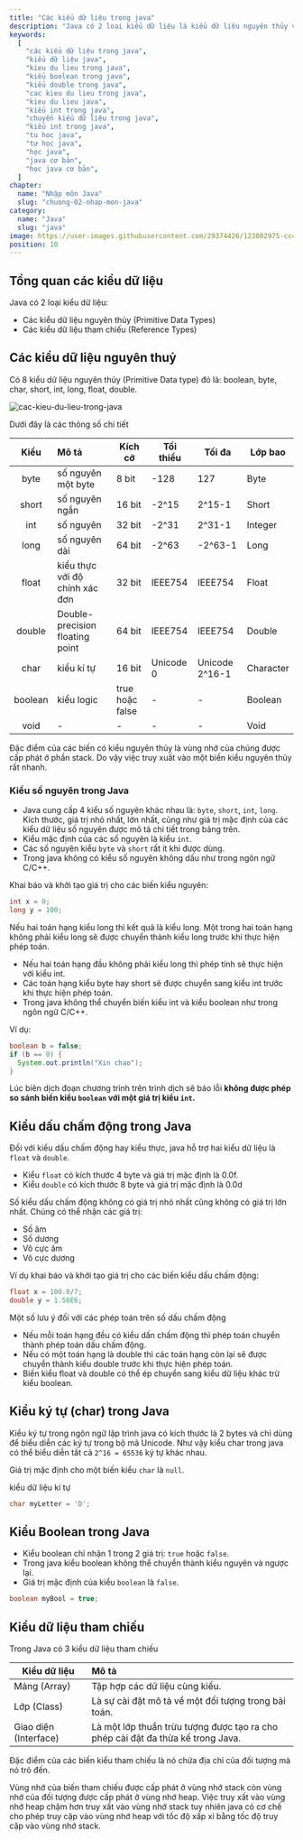 ```yaml
---
title: "Các kiểu dữ liệu trong java"
description: "Java có 2 loại kiểu dữ liệu là kiểu dữ liệu nguyên thủy và kiểu dữ liệu tham chiếu, trong đó có 8 kiểu dữ liệu nguyên thủy (Primitive Data type) đó là: boolean, byte, char, short, int, long, float, double."
keywords:
  [
    "các kiểu dữ liệu trong java",
    "kiểu dữ liệu java",
    "kieu du lieu trong java",
    "kiểu boolean trong java",
    "kiểu double trong java",
    "cac kieu du lieu trong java",
    "kieu du lieu java",
    "kiểu int trong java",
    "chuyển kiểu dữ liệu trong java",
    "kiểu int trong java",
    "tu hoc java",
    "tự học java",
    "học java",
    "java cơ bản",
    "học java cơ bản",
  ]
chapter:
  name: "Nhập môn Java"
  slug: "chuong-02-nhap-mon-java"
category:
  name: "Java"
  slug: "java"
image: https://user-images.githubusercontent.com/29374426/123082975-cc497780-d449-11eb-8315-b4e53f2257fe.png
position: 10
---
```


## Tổng quan các kiểu dữ liệu

Java có 2 loại kiểu dữ liệu:

- Các kiểu dữ liệu nguyên thủy (Primitive Data Types)
- Các kiểu dữ liệu tham chiếu (Reference Types)

## Các kiểu dữ liệu nguyên thuỷ

Có 8 kiểu dữ liệu nguyên thủy (Primitive Data type) đó là: boolean, byte, char, short, int, long, float, double.

![cac-kieu-du-lieu-trong-java](https://user-images.githubusercontent.com/29374426/123082975-cc497780-d449-11eb-8315-b4e53f2257fe.png)

Dưới đây là các thông số chi tiết

|  Kiểu   | Mô tả                           | Kích cỡ         | Tối thiểu | Tối đa         | Lớp bao   |
| :-----: | :------------------------------ | --------------- | --------- | -------------- | --------- |
|  byte   | số nguyên một byte              | 8 bit           | -128      | 127            | Byte      |
|  short  | số nguyên ngắn                  | 16 bit          | -2^15     | 2^15-1         | Short     |
|   int   | số nguyên                       | 32 bit          | -2^31     | 2^31-1         | Integer   |
|  long   | số nguyên dài                   | 64 bit          | -2^63     | -2^63-1        | Long      |
|  float  | kiểu thực với độ chính xác đơn  | 32 bit          | IEEE754   | IEEE754        | Float     |
| double  | Double-precision floating point | 64 bit          | IEEE754   | IEEE754        | Double    |
|  char   | kiểu kí tự                      | 16 bit          | Unicode 0 | Unicode 2^16-1 | Character |
| boolean | kiểu logic                      | true hoặc false | -         | -              | Boolean   |
|  void   | -                               | -               | -         | -              | Void      |

Đặc điểm của các biến có kiểu nguyên thủy là vùng nhớ của chúng được cấp phát ở phần stack. Do vậy việc truy xuất vào một biến kiểu nguyên thủy rất nhanh.

### Kiểu số nguyên trong Java

- Java cung cấp 4 kiểu số nguyên khác nhau là: `byte`, `short`, `int`, `long`. Kích thước, giá trị nhỏ nhất, lớn nhất, cũng như giá trị mặc định của các kiểu dữ liệu số nguyên được mô tả chi tiết trong bảng trên.
- Kiểu mặc định của các số nguyên là kiểu `int`.
- Các số nguyên kiểu `byte` và `short` rất ít khi được dùng.
- Trong java không có kiểu số nguyên không dấu như trong ngôn ngữ C/C++.

Khai báo và khởi tạo giá trị cho các biến kiểu nguyên:

```java
int x = 0;
long y = 100;
```

<content-note>
<p>Nếu hai toán hạng kiểu long thì kết quả là kiểu long. Một trong hai toán hạng không phải kiểu long sẽ được chuyển thành kiểu long trước khi thực hiện phép toán.</p>
  <ul>
    <li>Nếu hai toán hạng đầu không phải kiểu long thì phép tính sẽ thực hiện với kiểu int.</li>
    <li>Các toán hạng kiểu byte hay short sẽ được chuyển sang kiểu int trước khi thực hiện phép toán.</li>
    <li>Trong java không thể chuyển biến kiểu int và kiểu boolean như trong ngôn ngữ C/C++.</li>
  </ul>
</content-note>

Ví dụ:

```java
boolean b = false;
if (b == 0) {
  System.out.println("Xin chao");
}
```

Lúc biên dịch đoạn chương trình trên trình dịch sẽ báo lỗi **không được phép so sánh biến kiểu `boolean` với một giá trị kiểu `int`.**

## Kiểu dấu chấm động trong Java

Đối với kiểu dấu chấm động hay kiểu thực, java hỗ trợ hai kiểu dữ liệu là `float` và `double`.

- Kiểu `float` có kích thước 4 byte và giá trị mặc định là 0.0f.
- Kiểu `double` có kích thước 8 byte và giá trị mặc định là 0.0d

Số kiểu dấu chấm động không có giá trị nhỏ nhất cũng không có giá trị lớn nhất. Chúng có thể nhận các giá trị:

- Số âm
- Số dương
- Vô cực âm
- Vô cực dương

Ví dụ khai báo và khởi tạo giá trị cho các biến kiểu dấu chấm động:

```java
float x = 100.0/7;
double y = 1.56E6;
```

<content-note>
<p>Một số lưu ý đối với các phép toán trên số dấu chấm động</p>
  <ul>
    <li>Nếu mỗi toán hạng đều có kiểu dấn chấm động thì phép toán chuyển thành phép toán dấu chấm động.</li>
    <li>Nếu có một toán hạng là double thì các toán hạng còn lại sẽ được chuyển thành kiểu double trước khi thực hiện phép toán.</li>
    <li>Biến kiểu float và double có thể ép chuyển sang kiểu dữ liệu khác trừ kiểu boolean.</li>
  </ul>
</content-note>

## Kiểu ký tự (char) trong Java

Kiểu ký tự trong ngôn ngữ lập trình java có kích thước là 2 bytes và chỉ dùng để biểu diễn các ký tự trong bộ mã Unicode. Như vậy kiểu char trong java có thể biểu diễn tất cả `2^16 = 65536` ký tự khác nhau.

Giá trị mặc định cho một biến kiểu `char` là `null`.

<div class="example">kiểu dữ liệu kí tự</div>

```java
char myLetter = 'D';
```

## Kiểu Boolean trong Java

- Kiểu boolean chỉ nhận 1 trong 2 giá trị: `true` hoặc `false`.
- Trong java kiểu boolean không thể chuyển thành kiểu nguyên và ngược lại.
- Giá trị mặc định của kiểu `boolean` là `false`.

<content-example />

```java
boolean myBool = true;
```

## Kiểu dữ liệu tham chiếu

Trong Java có 3 kiểu dữ liệu tham chiếu

| Kiểu dữ liệu          | Mô tả                                                                           |
| --------------------- | :------------------------------------------------------------------------------ |
| Mảng (Array)          | Tập hợp các dữ liệu cùng kiểu.                                                  |
| Lớp (Class)           | Là sự cài đặt mô tả về một đối tượng trong bài toán.                            |
| Giao diện (Interface) | Là một lớp thuần trừu tượng được tạo ra cho phép cài đặt đa thừa kế trong Java. |

Đặc điểm của các biến kiểu tham chiếu là nó chứa địa chỉ của đối tượng mà nó trỏ đến.

Vùng nhớ của biến tham chiếu được cấp phát ở vùng nhớ stack còn vùng nhớ của đối tượng được cấp phát ở vùng nhớ heap. Việc truy xất vào vùng nhớ heap chậm hơn truy xất vào vùng nhớ stack tuy nhiên java có cơ chế cho phép truy cập vào vùng nhớ heap với tốc độ xấp xỉ bằng tốc độ truy cập vào vùng nhớ stack.
